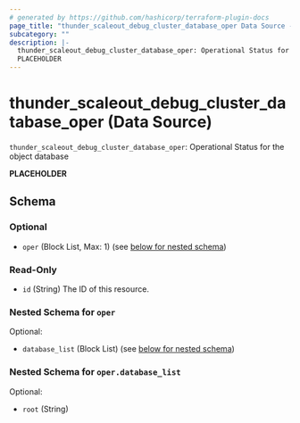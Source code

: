 ```yaml
---
# generated by https://github.com/hashicorp/terraform-plugin-docs
page_title: "thunder_scaleout_debug_cluster_database_oper Data Source - terraform-provider-thunder"
subcategory: ""
description: |-
  thunder_scaleout_debug_cluster_database_oper: Operational Status for the object database
  PLACEHOLDER
---
```


# thunder_scaleout_debug_cluster_database_oper (Data Source)

`thunder_scaleout_debug_cluster_database_oper`: Operational Status for the object database

__PLACEHOLDER__



<!-- schema generated by tfplugindocs -->
## Schema

### Optional

- `oper` (Block List, Max: 1) (see [below for nested schema](#nestedblock--oper))

### Read-Only

- `id` (String) The ID of this resource.

<a id="nestedblock--oper"></a>
### Nested Schema for `oper`

Optional:

- `database_list` (Block List) (see [below for nested schema](#nestedblock--oper--database_list))

<a id="nestedblock--oper--database_list"></a>
### Nested Schema for `oper.database_list`

Optional:

- `root` (String)


